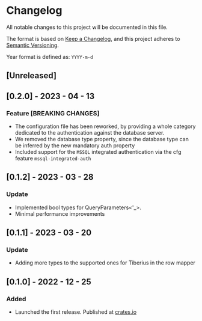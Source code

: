 # Changelog

All notable changes to this project will be documented in this file.

The format is based on [Keep a Changelog](https://keepachangelog.com/en/1.0.0/),
and this project adheres to [Semantic Versioning](https://semver.org/spec/v2.0.0.html).

Year format is defined as: `YYYY-m-d`

## [Unreleased]

## [0.2.0] - 2023 - 04 - 13

### Feature [BREAKING CHANGES]

- The configuration file has been reworked, by providing a whole category dedicated
to the authentication against the database server.
- We removed the database type property, since the database type can be inferred by
the new mandatory auth property
- Included support for the `MSSQL` integrated authentication via the cfg feature `mssql-integrated-auth`

## [0.1.2] - 2023 - 03 - 28

### Update

- Implemented bool types for QueryParameters<'_>.
- Minimal performance improvements

## [0.1.1] - 2023 - 03 - 20

### Update

- Adding more types to the supported ones for Tiberius in the row mapper

## [0.1.0] - 2022 - 12 - 25

### Added

- Launched the first release. Published at [crates.io](https://crates.io)
